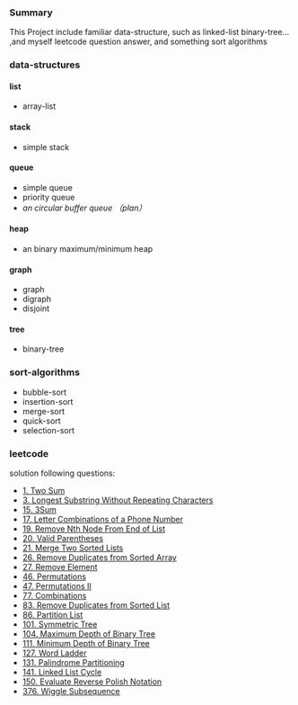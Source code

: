 ### Summary

This Project include familiar data-structure, such as linked-list binary-tree... ,and myself leetcode question answer,
and something sort algorithms

### data-structures

#### list

- array-list

#### stack

- simple stack

#### queue

- simple queue
- priority queue
- <i>an circular buffer queue （plan）</i>

#### heap

- an binary maximum/minimum heap

#### graph

- graph
- digraph
- disjoint

#### tree

- binary-tree

### sort-algorithms

- bubble-sort
- insertion-sort
- merge-sort
- quick-sort
- selection-sort

### leetcode

solution following questions:

- [1. Two Sum](https://leetcode.com/problems/two-sum/description/)
- [3. Longest Substring Without Repeating Characters](https://leetcode.com/problems/longest-substring-without-repeating-characters/description/)
- [15. 3Sum](https://leetcode.com/problems/3sum/description/)
- [17. Letter Combinations of a Phone Number](https://leetcode.com/problems/letter-combinations-of-a-phone-number/description/)
- [19. Remove Nth Node From End of List](https://leetcode.com/problems/remove-nth-node-from-end-of-list/description/)
- [20. Valid Parentheses](https://leetcode.com/problems/valid-parentheses/description/)
- [21. Merge Two Sorted Lists](https://leetcode.com/problems/merge-two-sorted-lists/)
- [26. Remove Duplicates from Sorted Array](https://leetcode.com/problems/remove-duplicates-from-sorted-array)
- [27. Remove Element](https://leetcode.com/problems/remove-element)
- [46. Permutations](https://leetcode.com/problems/permutations)
- [47. Permutations II](https://leetcode.com/problems/permutations-ii)
- [77. Combinations](https://leetcode.com/problems/combinations)
- [83. Remove Duplicates from Sorted List](https://leetcode.com/problems/remove-duplicates-from-sorted-list)
- [86. Partition List](https://leetcode.com/problems/partition-list)
- [101. Symmetric Tree](https://leetcode.com/problems/symmetric-tree)
- [104. Maximum Depth of Binary Tree](https://leetcode.com/problems/maximum-depth-of-binary-tree)
- [111. Minimum Depth of Binary Tree](https://leetcode.com/problems/minimum-depth-of-binary-tree)
- [127. Word Ladder](https://leetcode.com/problems/word-ladder)
- [131. Palindrome Partitioning](https://leetcode.com/problems/palindrome-partitioning)
- [141. Linked List Cycle](https://leetcode.com/problems/linked-list-cycle)
- [150. Evaluate Reverse Polish Notation](https://leetcode.com/problems/evaluate-reverse-polish-notation)
- [376. Wiggle Subsequence](https://leetcode.com/problems/wiggle-subsequence)